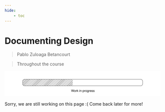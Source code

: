 ```yaml
---
hide:
    - toc
---
```


# Documenting Design

> Pablo Zuloaga Betancourt

> Throughout the course

![](../images/Work%20in%20progress.jpg)

Sorry, we are still working on this page :( 
Come back later for more!

